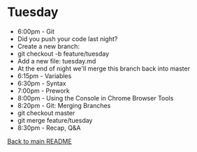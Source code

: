 # Tuesday

* 6:00pm - Git
 * Did you push your code last night?
 * Create a new branch:
  * git checkout -b feature/tuesday
 * Add a new file: tuesday.md
 * At the end of night we'll merge this branch back into master
* 6:15pm - Variables
* 6:30pm - Syntax
* 7:00pm - Prework
* 8:00pm - Using the Console in Chrome Browser Tools
* 8:20pm - Git: Merging Branches
 * git checkout master
 * git merge feature/tuesday
* 8:30pm - Recap, Q&A

[Back to main README](/README.md)
